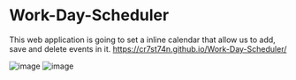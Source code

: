 # Work-Day-Scheduler
This web application is going to set a inline calendar that allow us to add, save and delete events in it.
https://cr7st74n.github.io/Work-Day-Scheduler/


![image](https://user-images.githubusercontent.com/34308684/177802833-7b593982-4d46-48b6-afe2-b36ddbf98f3f.png)
![image](https://user-images.githubusercontent.com/34308684/177802882-64ce80a1-0839-4a53-84f8-153acf3390e6.png)

